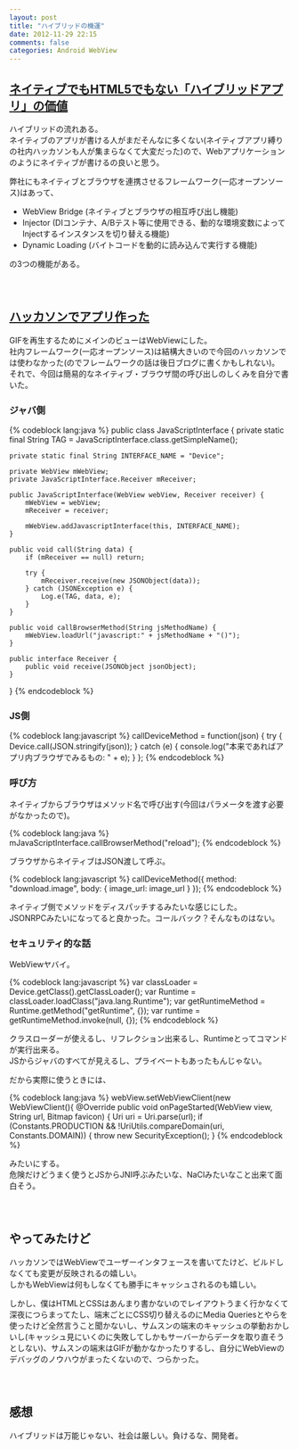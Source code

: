 ```yaml
---
layout: post
title: "ハイブリッドの機運"
date: 2012-11-29 22:15
comments: false
categories: Android WebView
---
```


## [ネイティブでもHTML5でもない「ハイブリッドアプリ」の価値](http://el.jibun.atmarkit.co.jp/rails/2012/10/html5-d1ba.html)  

ハイブリッドの流れある。  
ネイティブのアプリが書ける人がまだそんなに多くない(ネイティブアプリ縛りの社内ハッカソンも人が集まらなくて大変だった)ので、Webアプリケーションのようにネイティブが書けるの良いと思う。  

弊社にもネイティブとブラウザを連携させるフレームワーク(一応オープンソース)はあって、  

- WebView Bridge (ネイティブとブラウザの相互呼び出し機能)
- Injector (DIコンテナ、A/Bテスト等に使用できる、動的な環境変数によってInjectするインスタンスを切り替える機能)
- Dynamic Loading (バイトコードを動的に読み込んで実行する機能)

の3つの機能がある。  
　  
　  
## [ハッカソンでアプリ作った](http://takiguchi0817.github.com/blog/2012/11/24/save-dailymotion/)

GIFを再生するためにメインのビューはWebViewにした。  
社内フレームワーク(一応オープンソース)は結構大きいので今回のハッカソンでは使わなかった(のでフレームワークの話は後日ブログに書くかもしれない)。  
それで、今回は簡易的なネイティブ・ブラウザ間の呼び出しのしくみを自分で書いた。  

### ジャバ側

{% codeblock lang:java %}
public class JavaScriptInterface {
    private static final String TAG = JavaScriptInterface.class.getSimpleName();

    private static final String INTERFACE_NAME = "Device";

    private WebView mWebView;
    private JavaScriptInterface.Receiver mReceiver;

    public JavaScriptInterface(WebView webView, Receiver receiver) {
        mWebView = webView;
        mReceiver = receiver;

        mWebView.addJavascriptInterface(this, INTERFACE_NAME);
    }

    public void call(String data) {
        if (mReceiver == null) return;

        try {
            mReceiver.receive(new JSONObject(data));
        } catch (JSONException e) {
            Log.e(TAG, data, e);
        }
    }

    public void callBrowserMethod(String jsMethodName) {
        mWebView.loadUrl("javascript:" + jsMethodName + "()");
    }

    public interface Receiver {
        public void receive(JSONObject jsonObject);
    }
}
{% endcodeblock %}

### JS側

{% codeblock lang:javascript %}
callDeviceMethod = function(json) {
  try {
    Device.call(JSON.stringify(json));
  } catch (e) {
    console.log("本来であればアプリ内ブラウザでみるもの: " + e);
  }
};
{% endcodeblock %}

### 呼び方

ネイティブからブラウザはメソッド名で呼び出す(今回はパラメータを渡す必要がなかったので)。  

{% codeblock lang:java %}
mJavaScriptInterface.callBrowserMethod("reload");
{% endcodeblock %}

ブラウザからネイティブはJSON渡して呼ぶ。  

{% codeblock lang:javascript %}
callDeviceMethod({
    method: "download.image",
    body: { image_url: image_url }
});
{% endcodeblock %}

ネイティブ側でメソッドをディスパッチするみたいな感じにした。  
JSONRPCみたいになってると良かった。コールバック？そんなものはない。  

### セキュリティ的な話

WebViewヤバイ。  

{% codeblock lang:javascript %}
var classLoader = Device.getClass().getClassLoader();
var Runtime = classLoader.loadClass("java.lang.Runtime");
var getRuntimeMethod = Runtime.getMethod("getRuntime", {});
var runtime = getRuntimeMethod.invoke(null, {});
{% endcodeblock %}

クラスローダーが使えるし、リフレクション出来るし、Runtimeとってコマンドが実行出来る。  
JSからジャバのすべてが見えるし、プライベートもあったもんじゃない。  

だから実際に使うときには、

{% codeblock lang:java %}
webView.setWebViewClient(new WebViewClient(){
    @Override
    public void onPageStarted(WebView view, String url, Bitmap favicon) {
        Uri uri = Uri.parse(url);
        if (Constants.PRODUCTION && !UriUtils.compareDomain(uri, Constants.DOMAIN)) {
            throw new SecurityException();
        }
{% endcodeblock %}

みたいにする。  
危険だけどうまく使うとJSからJNI呼ぶみたいな、NaClみたいなこと出来て面白そう。  
　  
　  
## やってみたけど

ハッカソンではWebViewでユーザーインタフェースを書いてたけど、ビルドしなくても変更が反映されるの嬉しい。  
しかもWebViewは何もしなくても勝手にキャッシュされるのも嬉しい。  

しかし、僕はHTMLとCSSはあんまり書かないのでレイアウトうまく行かなくて深夜につらまってたし、端末ごとにCSS切り替えるのにMedia Queriesとやらを使ったけど全然言うこと聞かないし、サムスンの端末のキャッシュの挙動おかしいし(キャッシュ見にいくのに失敗してしかもサーバーからデータを取り直そうとしない)、サムスンの端末はGIFが動かなかったりするし、自分にWebViewのデバッグのノウハウがまったくないので、つらかった。  
　  
　  
## 感想

ハイブリッドは万能じゃない、社会は厳しい。負けるな、開発者。  
